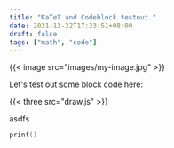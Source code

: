 ```yaml
---
title: "KaTeX and Codeblock testout."
date: 2021-12-22T17:23:51+08:00
draft: false
tags: ["math", "code"]
---
```



{{< image src="images/my-image.jpg" >}}

Let's test out some block code here:

{{< three src="draw.js" >}}

asdfs

```c 
prinf()

```

